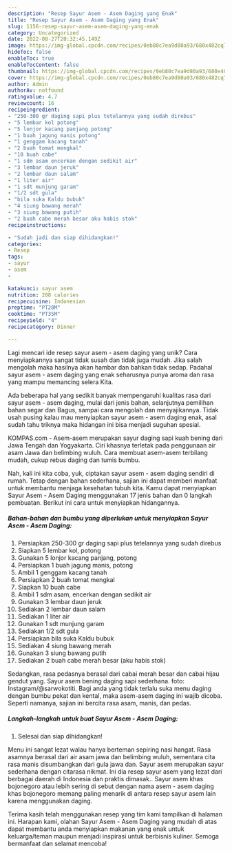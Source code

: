 ```yaml
---
description: "Resep Sayur Asem - Asem Daging yang Enak"
title: "Resep Sayur Asem - Asem Daging yang Enak"
slug: 1156-resep-sayur-asem-asem-daging-yang-enak
category: Uncategorized
date: 2022-08-27T20:32:45.149Z
image: https://img-global.cpcdn.com/recipes/0eb80c7ea9d80a93/680x482cq70/sayur-asem-asem-daging-foto-resep-utama.jpg
hideToc: false
enableToc: true
enableTocContent: false
thumbnail: https://img-global.cpcdn.com/recipes/0eb80c7ea9d80a93/680x482cq70/sayur-asem-asem-daging-foto-resep-utama.jpg
cover: https://img-global.cpcdn.com/recipes/0eb80c7ea9d80a93/680x482cq70/sayur-asem-asem-daging-foto-resep-utama.jpg
author: Admin
authorAv: notfound
ratingvalue: 4.7
reviewcount: 16
recipeingredient:
- "250-300 gr daging sapi plus tetelannya yang sudah direbus"
- "5 lembar kol potong"
- "5 lonjor kacang panjang potong"
- "1 buah jagung manis potong"
- "1 genggam kacang tanah"
- "2 buah tomat mengkal"
- "10 buah cabe"
- "1 sdm asam encerkan dengan sedikit air"
- "3 lembar daun jeruk"
- "2 lembar daun salam"
- "1 liter air"
- "1 sdt munjung garam"
- "1/2 sdt gula"
- "bila suka Kaldu bubuk"
- "4 siung bawang merah"
- "3 siung bawang putih"
- "2 buah cabe merah besar aku habis stok"
recipeinstructions:

- "Sudah jadi dan siap dihidangkan!"
categories:
- Resep
tags:
- sayur
- asem
- 

katakunci: sayur asem  
nutrition: 208 calories
recipecuisine: Indonesian
preptime: "PT28M"
cooktime: "PT35M"
recipeyield: "4"
recipecategory: Dinner

---
```





Lagi mencari ide resep sayur asem - asem daging yang unik? Cara menyiapkannya sangat tidak susah dan tidak juga mudah. Jika salah mengolah maka hasilnya akan hambar dan bahkan tidak sedap. Padahal sayur asem - asem daging yang enak seharusnya punya aroma dan rasa yang mampu memancing selera Kita.





Ada beberapa hal yang sedikit banyak mempengaruhi kualitas rasa dari sayur asem - asem daging, mulai dari jenis bahan, selanjutnya pemilihan bahan segar dan Bagus, sampai cara mengolah dan menyajikannya. Tidak usah pusing kalau mau menyiapkan sayur asem - asem daging enak,      asal sudah tahu triknya maka hidangan ini bisa menjadi suguhan spesial.














KOMPAS.com - Asem-asem merupakan sayur daging sapi kuah bening dari Jawa Tengah dan Yogyakarta. Ciri khasnya terletak pada penggunaan air asam Jawa dan belimbing wuluh. Cara membuat asem-asem terbilang mudah, cukup rebus daging dan tumis bumbu.






Nah, kali ini kita coba, yuk, ciptakan sayur asem - asem daging sendiri di rumah. Tetap dengan bahan sederhana, sajian ini dapat memberi manfaat untuk membantu menjaga kesehatan tubuh kita. Kamu dapat menyiapkan Sayur Asem - Asem Daging menggunakan 17 jenis bahan dan 0 langkah pembuatan. Berikut ini cara untuk menyiapkan hidangannya.

<!--inarticleads1-->

##### Bahan-bahan dan bumbu yang diperlukan untuk menyiapkan Sayur Asem - Asem Daging:

1. Persiapkan 250-300 gr daging sapi plus tetelannya yang sudah direbus
1. Siapkan 5 lembar kol, potong
1. Gunakan 5 lonjor kacang panjang, potong
1. Persiapkan 1 buah jagung manis, potong
1. Ambil 1 genggam kacang tanah
1. Persiapkan 2 buah tomat mengkal
1. Siapkan 10 buah cabe
1. Ambil 1 sdm asam, encerkan dengan sedikit air
1. Gunakan 3 lembar daun jeruk
1. Sediakan 2 lembar daun salam
1. Sediakan 1 liter air
1. Gunakan 1 sdt munjung garam
1. Sediakan 1/2 sdt gula
1. Persiapkan bila suka Kaldu bubuk
1. Sediakan 4 siung bawang merah
1. Gunakan 3 siung bawang putih
1. Sediakan 2 buah cabe merah besar (aku habis stok)


Sedangkan, rasa pedasnya berasal dari cabai merah besar dan cabai hijau gendut yang. Sayur asem bening daging sapi sederhana. foto: Instagram/@sarwokotiti. Bagi anda yang tidak terlalu suka menu daging dengan bumbu pekat dan kental, maka asem-asem daging ini wajib dicoba. Seperti namanya, sajian ini bercita rasa asam, manis, dan pedas. 

<!--inarticleads2-->

##### Langkah-langkah untuk buat Sayur Asem - Asem Daging:


1. Selesai dan siap dihidangkan!

Menu ini sangat lezat walau hanya berteman sepiring nasi hangat. Rasa asamnya berasal dari air asam jawa dan belimbing wuluh, sementara cita rasa manis disumbangkan dari gula jawa dan. Sayur asem merupakan sayur sederhana dengan citarasa nikmat. Ini dia resep sayur asem yang lezat dari berbagai daerah di Indonesia dan praktis dimasak.. Sayur asem khas bojonegoro atau lebih sering di sebut dengan nama asem - asem daging khas bojonegoro memang paling menarik di antara resep sayur asem lain karena menggunakan daging. 

Terima kasih telah menggunakan resep yang tim kami tampilkan di halaman ini. Harapan kami, olahan Sayur Asem - Asem Daging yang mudah di atas dapat membantu anda menyiapkan makanan yang enak untuk keluarga/teman maupun menjadi inspirasi untuk berbisnis kuliner. Semoga bermanfaat dan selamat mencoba!
